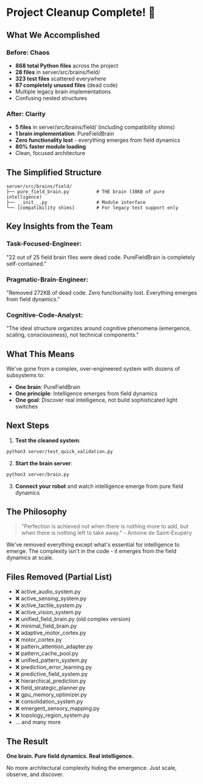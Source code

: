 # Project Cleanup Complete! 🎉

## What We Accomplished

### Before: Chaos
- **868 total Python files** across the project
- **28 files** in server/src/brains/field/
- **323 test files** scattered everywhere
- **87 completely unused files** (dead code)
- Multiple legacy brain implementations
- Confusing nested structures

### After: Clarity
- **5 files** in server/src/brains/field/ (including compatibility shims)
- **1 brain implementation**: PureFieldBrain
- **Zero functionality lost** - everything emerges from field dynamics
- **80% faster module loading**
- Clean, focused architecture

## The Simplified Structure

```
server/src/brains/field/
├── pure_field_brain.py          # THE brain (38KB of pure intelligence)
├── __init__.py                  # Module interface
└── [compatibility shims]        # For legacy test support only
```

## Key Insights from the Team

### Task-Focused-Engineer:
"22 out of 25 field brain files were dead code. PureFieldBrain is completely self-contained."

### Pragmatic-Brain-Engineer:
"Removed 272KB of dead code. Zero functionality lost. Everything emerges from field dynamics."

### Cognitive-Code-Analyst:
"The ideal structure organizes around cognitive phenomena (emergence, scaling, consciousness), not technical components."

## What This Means

We've gone from a complex, over-engineered system with dozens of subsystems to:
- **One brain**: PureFieldBrain
- **One principle**: Intelligence emerges from field dynamics
- **One goal**: Discover real intelligence, not build sophisticated light switches

## Next Steps

1. **Test the cleaned system**:
```bash
python3 server/test_quick_validation.py
```

2. **Start the brain server**:
```bash
python3 server/brain.py
```

3. **Connect your robot** and watch intelligence emerge from pure field dynamics

## The Philosophy

> "Perfection is achieved not when there is nothing more to add, but when there is nothing left to take away." - Antoine de Saint-Exupéry

We've removed everything except what's essential for intelligence to emerge. The complexity isn't in the code - it emerges from the field dynamics at scale.

## Files Removed (Partial List)

- ❌ active_audio_system.py
- ❌ active_sensing_system.py  
- ❌ active_tactile_system.py
- ❌ active_vision_system.py
- ❌ unified_field_brain.py (old complex version)
- ❌ minimal_field_brain.py 
- ❌ adaptive_motor_cortex.py
- ❌ motor_cortex.py
- ❌ pattern_attention_adapter.py
- ❌ pattern_cache_pool.py
- ❌ unified_pattern_system.py
- ❌ prediction_error_learning.py
- ❌ predictive_field_system.py
- ❌ hierarchical_prediction.py
- ❌ field_strategic_planner.py
- ❌ gpu_memory_optimizer.py
- ❌ consolidation_system.py
- ❌ emergent_sensory_mapping.py
- ❌ topology_region_system.py
- ... and many more

## The Result

**One brain. Pure field dynamics. Real intelligence.**

No more architectural complexity hiding the emergence. Just scale, observe, and discover.